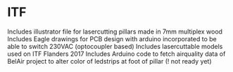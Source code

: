 # ITF

Includes illustrator file for lasercutting pillars made in 7mm multiplex wood
Includes Eagle drawings for PCB design with arduino incorporated to be able to switch 230VAC (optocoupler based)
Includes lasercuttable models used on ITF Flanders 2017
Includes Arduino code to fetch airquality data of BelAir project to alter color of ledstrips at foot of pillar (! not ready yet)
